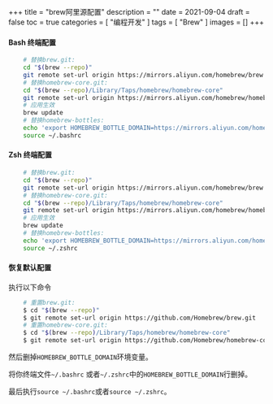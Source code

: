 +++
title = "brew阿里源配置"
description = ""
date = 2021-09-04
draft = false
toc = true
categories = [
  "编程开发"
]
tags = [
  "Brew"
]
images = []
+++

#### Bash 终端配置

```bash
    # 替换brew.git:
    cd "$(brew --repo)"
    git remote set-url origin https://mirrors.aliyun.com/homebrew/brew.git
    # 替换homebrew-core.git:
    cd "$(brew --repo)/Library/Taps/homebrew/homebrew-core"
    git remote set-url origin https://mirrors.aliyun.com/homebrew/homebrew-core.git
    # 应用生效
    brew update
    # 替换homebrew-bottles:
    echo 'export HOMEBREW_BOTTLE_DOMAIN=https://mirrors.aliyun.com/homebrew/homebrew-bottles' >> ~/.bashrc
    source ~/.bashrc
```

#### Zsh 终端配置

```bash
    # 替换brew.git:
    cd "$(brew --repo)"
    git remote set-url origin https://mirrors.aliyun.com/homebrew/brew.git
    # 替换homebrew-core.git:
    cd "$(brew --repo)/Library/Taps/homebrew/homebrew-core"
    git remote set-url origin https://mirrors.aliyun.com/homebrew/homebrew-core.git
    # 应用生效
    brew update
    # 替换homebrew-bottles:
    echo 'export HOMEBREW_BOTTLE_DOMAIN=https://mirrors.aliyun.com/homebrew/homebrew-bottles' >> ~/.zshrc
    source ~/.zshrc

```

#### 恢复默认配置

执行以下命令
```bash
    # 重置brew.git:
	$ cd "$(brew --repo)"
	$ git remote set-url origin https://github.com/Homebrew/brew.git
	# 重置homebrew-core.git:
	$ cd "$(brew --repo)/Library/Taps/homebrew/homebrew-core"
	$ git remote set-url origin https://github.com/Homebrew/homebrew-core.git

```
然后删掉`HOMEBREW_BOTTLE_DOMAIN`环境变量。

将你终端文件`~/.bashrc` 或者`~/.zshrc`中的`HOMEBREW_BOTTLE_DOMAIN`行删掉。

最后执行`source ~/.bashrc`或者`source ~/.zshrc`。